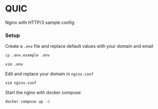 # QUIC

Nginx with HTTP/3 sample config

### Setup
Create a `.env` file and replace default values with your domain and email
```bash
cp .env.example .env

vim .env
```
Edit and replace your domain in `nginx.conf`
```bash
vim nginx.conf
```
Start the nginx with docker compose
```bash
docker compose up -d
```
